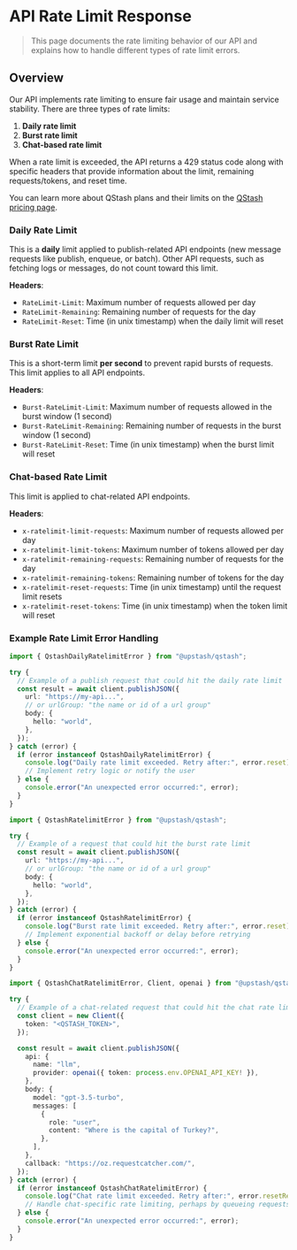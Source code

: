 # API Rate Limit Response

> This page documents the rate limiting behavior of our API and explains how to handle different types of rate limit errors.

## Overview

Our API implements rate limiting to ensure fair usage and maintain service stability. There are three types of rate limits:

1. **Daily rate limit**
2. **Burst rate limit**
3. **Chat-based rate limit**

When a rate limit is exceeded, the API returns a 429 status code along with specific headers that provide information about the limit, remaining requests/tokens, and reset time.

You can learn more about QStash plans and their limits on the [QStash pricing page](https://upstash.com/pricing/qstash).

### Daily Rate Limit

This is a **daily** limit applied to publish-related API endpoints (new message requests like publish, enqueue, or batch). Other API requests, such as fetching logs or messages, do not count toward this limit.

**Headers**:

* `RateLimit-Limit`: Maximum number of requests allowed per day
* `RateLimit-Remaining`: Remaining number of requests for the day
* `RateLimit-Reset`: Time (in unix timestamp) when the daily limit will reset

### Burst Rate Limit

This is a short-term limit **per second** to prevent rapid bursts of requests. This limit applies to all API endpoints.

**Headers**:

* `Burst-RateLimit-Limit`: Maximum number of requests allowed in the burst window (1 second)
* `Burst-RateLimit-Remaining`: Remaining number of requests in the burst window (1 second)
* `Burst-RateLimit-Reset`: Time (in unix timestamp) when the burst limit will reset

### Chat-based Rate Limit

This limit is applied to chat-related API endpoints.

**Headers**:

* `x-ratelimit-limit-requests`: Maximum number of requests allowed per day
* `x-ratelimit-limit-tokens`: Maximum number of tokens allowed per day
* `x-ratelimit-remaining-requests`: Remaining number of requests for the day
* `x-ratelimit-remaining-tokens`: Remaining number of tokens for the day
* `x-ratelimit-reset-requests`: Time (in unix timestamp) until the request limit resets
* `x-ratelimit-reset-tokens`: Time (in unix timestamp) when the token limit will reset

### Example Rate Limit Error Handling

```typescript Handling Daily Rate Limit Error theme={"system"}
import { QstashDailyRatelimitError } from "@upstash/qstash";

try {
  // Example of a publish request that could hit the daily rate limit
  const result = await client.publishJSON({
    url: "https://my-api...",
    // or urlGroup: "the name or id of a url group"
    body: {
      hello: "world",
    },
  });
} catch (error) {
  if (error instanceof QstashDailyRatelimitError) {
    console.log("Daily rate limit exceeded. Retry after:", error.reset);
    // Implement retry logic or notify the user
  } else {
    console.error("An unexpected error occurred:", error);
  }
}
```

```typescript Handling Burst Rate Limit Error theme={"system"}
import { QstashRatelimitError } from "@upstash/qstash";

try {
  // Example of a request that could hit the burst rate limit
  const result = await client.publishJSON({
    url: "https://my-api...",
    // or urlGroup: "the name or id of a url group"
    body: {
      hello: "world",
    },
  });
} catch (error) {
  if (error instanceof QstashRatelimitError) {
    console.log("Burst rate limit exceeded. Retry after:", error.reset);
    // Implement exponential backoff or delay before retrying
  } else {
    console.error("An unexpected error occurred:", error);
  }
}
```

```typescript Handling Chat-based Rate Limit Error theme={"system"}
import { QstashChatRatelimitError, Client, openai } from "@upstash/qstash";

try {
  // Example of a chat-related request that could hit the chat rate limit
  const client = new Client({
    token: "<QSTASH_TOKEN>",
  });

  const result = await client.publishJSON({
    api: {
      name: "llm",
      provider: openai({ token: process.env.OPENAI_API_KEY! }),
    },
    body: {
      model: "gpt-3.5-turbo",
      messages: [
        {
          role: "user",
          content: "Where is the capital of Turkey?",
        },
      ],
    },
    callback: "https://oz.requestcatcher.com/",
  });
} catch (error) {
  if (error instanceof QstashChatRatelimitError) {
    console.log("Chat rate limit exceeded. Retry after:", error.resetRequests);
    // Handle chat-specific rate limiting, perhaps by queueing requests
  } else {
    console.error("An unexpected error occurred:", error);
  }
}
```
